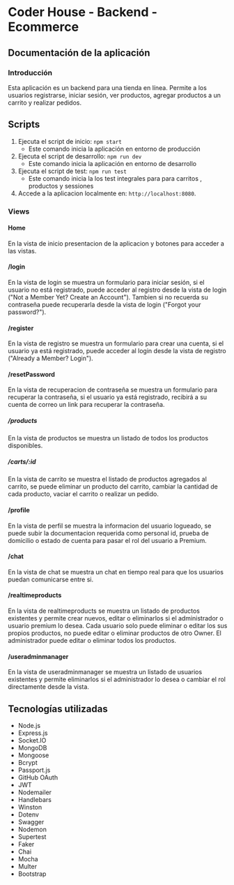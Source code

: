 # Coder House - Backend - Ecommerce

## Documentación de la aplicación
### Introducción
Esta aplicación es un backend para una tienda en línea. Permite a los usuarios registrarse, iniciar sesión, ver productos, agregar productos a un carrito y realizar pedidos.

## Scripts

1. Ejecuta el script de inicio: `npm start` 
    - Este comando inicia la aplicación en entorno de producción
2. Ejecuta el script de desarrollo: `npm run dev`
    - Este comando inicia la aplicación en entorno de desarrollo
3. Ejecuta el script de test: `npm run test`
    - Este comando inicia la los test integrales para para carritos , productos y sessiones
4. Accede a la aplicacion localmente en: `http://localhost:8080`.




### Views
#### Home
En la vista de inicio presentacion de la aplicacion y botones para acceder a las vistas.

#### /login
En la vista de login se muestra un formulario para iniciar sesión, si el usuario no está registrado, puede acceder al registro desde la vista de login ("Not a Member Yet? Create an Account").
Tambien si no recuerda su contraseña puede recuperarla desde la vista de login ("Forgot your password?").

#### /register
En la vista de registro se muestra un formulario para crear una cuenta, si el usuario ya está registrado, puede acceder al login desde la vista de registro ("Already a Member? Login").

#### /resetPassword
En la vista de recuperacion de contraseña se muestra un formulario para recuperar la contraseña, si el usuario ya está registrado, recibirá a su cuenta de correo un link para recuperar la contraseña.

##### /products
En la vista de productos se muestra un listado de todos los productos disponibles.

##### /carts/:id
En la vista de carrito se muestra el listado de productos agregados al carrito, se puede eliminar un producto del carrito, cambiar la cantidad de cada producto, vaciar el carrito o realizar un pedido.

#### /profile
En la vista de perfil se muestra la informacion del usuario logueado, se puede subir la documentacion requerida como personal id, prueba de domicilio o estado de cuenta para pasar el rol del usuario a Premium.

#### /chat
En la vista de chat se muestra un chat en tiempo real para que los usuarios puedan comunicarse entre si.

#### /realtimeproducts
En la vista de realtimeproducts se muestra un listado de productos existentes y permite crear nuevos, editar o eliminarlos si el administrador o usuario premium lo desea. Cada usuario solo puede eliminar o editar los sus propios productos, no puede editar o eliminar productos de otro Owner. El administrador puede editar o eliminar todos los productos. 

#### /useradminmanager
En la vista de useradminmanager se muestra un listado de usuarios existentes y permite eliminarlos si el administrador lo desea o cambiar el rol directamente desde la vista.


## Tecnologías utilizadas
- Node.js
- Express.js
- Socket.IO
- MongoDB
- Mongoose
- Bcrypt
- Passport.js
- GitHub OAuth
- JWT
- Nodemailer
- Handlebars
- Winston
- Dotenv
- Swagger
- Nodemon
- Supertest
- Faker
- Chai
- Mocha
- Multer
- Bootstrap


